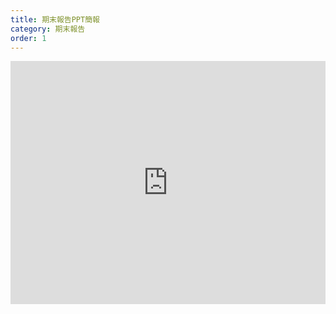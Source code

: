 ```yaml
---
title: 期末報告PPT簡報
category: 期末報告
order: 1
---
```

<iframe src="https://docs.google.com/presentation/d/e/2PACX-1vQlA6pL8D5NKXhZfH4eBBLw8Zqs2Mxo2PgUiGYBJoufgbb3VJ13-1ohO6mMf_TyFg/embed?start=true&loop=true&delayms=3000" frameborder="0" width="100%" height="389" allowfullscreen="true" mozallowfullscreen="true" webkitallowfullscreen="true"></iframe>